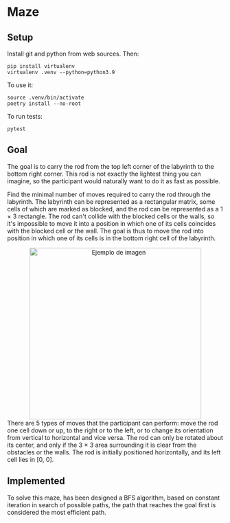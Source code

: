 # Maze

## Setup
Install git and python from web sources. Then:

```
pip install virtualenv
virtualenv .venv --python=python3.9
```
To use it:
```
source .venv/bin/activate
poetry install --no-root
```
To run tests:
```
pytest
```

## Goal
The goal is to carry the rod from the top left corner of the labyrinth to the bottom right corner. This rod is not exactly the lightest thing you can imagine, so the participant would naturally want to do it as fast as possible.

Find the minimal number of moves required to carry the rod through the labyrinth. The labyrinth can be represented as a rectangular matrix, some cells of which are marked as blocked, and the rod can be represented as a 1 × 3 rectangle. The rod can't collide with the blocked cells or the walls, so it's impossible to move it into a position in which one of its cells coincides with the blocked cell or the wall. The goal is thus to move the rod into position in which one of its cells is in the bottom right cell of the labyrinth.
<div align="center">
  <img src="https://drive.google.com/uc?export=view&id=1KKeGpLlMPQt38Oyjrqcxb58OytzPcueF" alt="Ejemplo de imagen" width="400">
</div>
There are 5 types of moves that the participant can perform: move the rod one cell down or up, to the right or to the left, or to change its orientation from vertical to horizontal and vice versa. The rod can only be rotated about its center, and only if the 3 × 3 area surrounding it is clear from the obstacles or the walls.
The rod is initially positioned horizontally, and its left cell lies in [0, 0].

## Implemented
To solve this maze, has been designed a BFS algorithm, based on constant iteration in search of possible paths, the path that reaches the goal first is considered the most efficient path.
